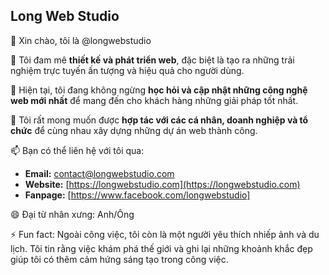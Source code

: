 ## Long Web Studio

👋 Xin chào, tôi là @longwebstudio

👀 Tôi đam mê **thiết kế và phát triển web**, đặc biệt là tạo ra những trải nghiệm trực tuyến ấn tượng và hiệu quả cho người dùng.

🌱 Hiện tại, tôi đang không ngừng **học hỏi và cập nhật những công nghệ web mới nhất** để mang đến cho khách hàng những giải pháp tốt nhất.

💞️ Tôi rất mong muốn được **hợp tác với các cá nhân, doanh nghiệp và tổ chức** để cùng nhau xây dựng những dự án web thành công.

📫 Bạn có thể liên hệ với tôi qua:

* **Email:** contact@longwebstudio.com
* **Website:** [https://longwebstudio.com](https://longwebstudio.com)
* **Fanpage:** [https://www.facebook.com/longwebstudio]

😄 Đại từ nhân xưng: Anh/Ông

⚡ Fun fact: Ngoài công việc, tôi còn là một người yêu thích nhiếp ảnh và du lịch. Tôi tin rằng việc khám phá thế giới và ghi lại những khoảnh khắc đẹp giúp tôi có thêm cảm hứng sáng tạo trong công việc. 
